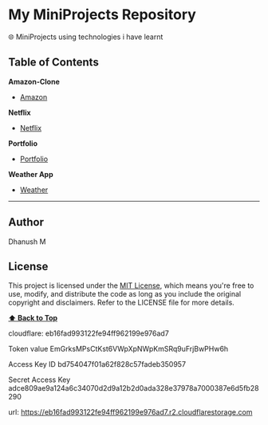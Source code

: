 # My MiniProjects Repository

🌐 MiniProjects using technologies i have learnt

## Table of Contents

**Amazon-Clone**

- [Amazon](https://github.com/duhnush/MiniProjects/tree/27aebf5e502a647516cd9811ca626d475cb85c47/amazon-clone)

**Netflix**

- [Netflix](https://github.com/duhnush/MiniProjects/tree/27aebf5e502a647516cd9811ca626d475cb85c47/netflix-clone)

**Portfolio**

- [Portfolio](https://github.com/duhnush/MiniProjects/tree/27aebf5e502a647516cd9811ca626d475cb85c47/personal-portfolio)

**Weather App**

- [Weather](https://github.com/duhnush/MiniProjects/tree/main/weather-app)

---

## Author
Dhanush M

## License

This project is licensed under the [MIT License](LICENSE), which means you're free to use, modify, and distribute the code as long as you include the original copyright and disclaimers. Refer to the LICENSE file for more details.

**[⬆ Back to Top](#table-of-contents)**

cloudflare: eb16fad993122fe94ff962199e976ad7

Token value
EmGrksMPsCtKst6VWpXpNWpKmSRq9uFrjBwPHw6h

Access Key ID
bd754047f01a62f828c57fadeb350957

Secret Access Key
adce809ae9a124a6c34070d2d9a12b2d0ada328e37978a7000387e6d5fb28290

url:
https://eb16fad993122fe94ff962199e976ad7.r2.cloudflarestorage.com
